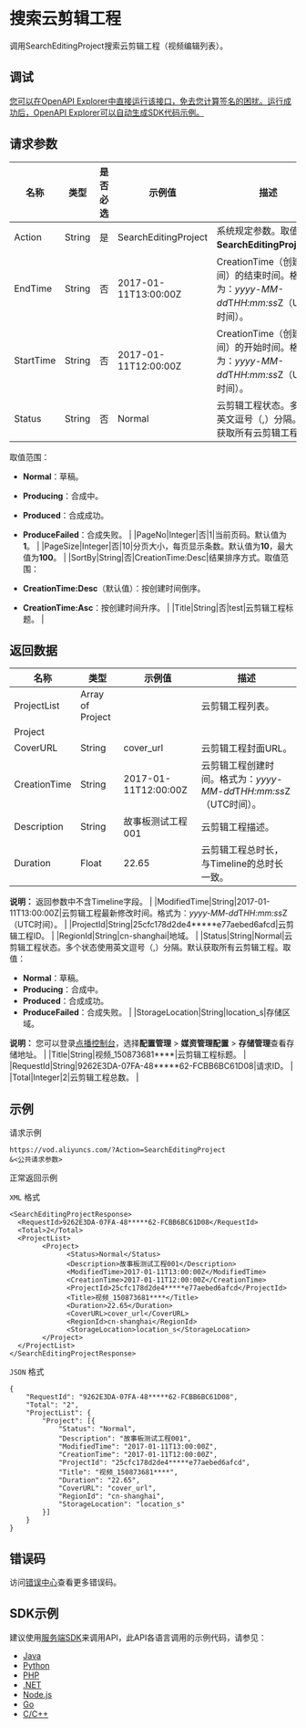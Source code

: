# 搜索云剪辑工程

调用SearchEditingProject搜索云剪辑工程（视频编辑列表）。

## 调试

[您可以在OpenAPI Explorer中直接运行该接口，免去您计算签名的困扰。运行成功后，OpenAPI Explorer可以自动生成SDK代码示例。](https://api.aliyun.com/#product=vod&api=SearchEditingProject&type=RPC&version=2017-03-21)

## 请求参数

|名称|类型|是否必选|示例值|描述|
|--|--|----|---|--|
|Action|String|是|SearchEditingProject|系统规定参数。取值：**SearchEditingProject**。 |
|EndTime|String|否|2017-01-11T13:00:00Z|CreationTime（创建时间）的结束时间。格式为：*yyyy-MM-dd*T*HH:mm:ss*Z（UTC时间）。 |
|StartTime|String|否|2017-01-11T12:00:00Z|CreationTime（创建时间）的开始时间。格式为：*yyyy-MM-dd*T*HH:mm:ss*Z（UTC时间）。 |
|Status|String|否|Normal|云剪辑工程状态。多个用英文逗号（,）分隔。默认获取所有云剪辑工程。

 取值范围：

 -   **Normal**：草稿。
-   **Producing**：合成中。
-   **Produced**：合成成功。
-   **ProduceFailed**：合成失败。 |
|PageNo|Integer|否|1|当前页码。默认值为**1**。 |
|PageSize|Integer|否|10|分页大小，每页显示条数。默认值为**10**，最大值为**100**。 |
|SortBy|String|否|CreationTime:Desc|结果排序方式。取值范围：

 -   **CreationTime:Desc**（默认值）：按创建时间倒序。
-   **CreationTime:Asc**：按创建时间升序。 |
|Title|String|否|test|云剪辑工程标题。 |

## 返回数据

|名称|类型|示例值|描述|
|--|--|---|--|
|ProjectList|Array of Project| |云剪辑工程列表。 |
|Project| | | |
|CoverURL|String|cover\_url|云剪辑工程封面URL。 |
|CreationTime|String|2017-01-11T12:00:00Z|云剪辑工程创建时间。格式为：*yyyy-MM-dd*T*HH:mm:ss*Z（UTC时间）。 |
|Description|String|故事板测试工程001|云剪辑工程描述。 |
|Duration|Float|22.65|云剪辑工程总时长，与Timeline的总时长一致。

 **说明：** 返回参数中不含Timeline字段。 |
|ModifiedTime|String|2017-01-11T13:00:00Z|云剪辑工程最新修改时间。格式为：*yyyy-MM-dd*T*HH:mm:ss*Z（UTC时间）。 |
|ProjectId|String|25cfc178d2de4\*\*\*\*\*e77aebed6afcd|云剪辑工程ID。 |
|RegionId|String|cn-shanghai|地域。 |
|Status|String|Normal|云剪辑工程状态。多个状态使用英文逗号（,）分隔。默认获取所有云剪辑工程。取值：

 -   **Normal**：草稿。
-   **Producing**：合成中。
-   **Produced**：合成成功。
-   **ProduceFailed**：合成失败。 |
|StorageLocation|String|location\_s|存储区域。

 **说明：** 您可以登录[点播控制台](https://vod.console.aliyun.com/?spm=a2c4g.11186623.2.15.6948257eaZ4m54#/vod/settings/censored)，选择**配置管理** \> **媒资管理配置** \> **存储管理**查看存储地址。 |
|Title|String|视频\_150873681\*\*\*\*|云剪辑工程标题。 |
|RequestId|String|9262E3DA-07FA-48\*\*\*\*\*62-FCBB6BC61D08|请求ID。 |
|Total|Integer|2|云剪辑工程总数。 |

## 示例

请求示例

```
https://vod.aliyuncs.com/?Action=SearchEditingProject
&<公共请求参数>
```

正常返回示例

`XML` 格式

```
<SearchEditingProjectResponse>
  <RequestId>9262E3DA-07FA-48*****62-FCBB6BC61D08</RequestId>
  <Total>2</Total>
  <ProjectList>
        <Project>
              <Status>Normal</Status>
              <Description>故事板测试工程001</Description>
              <ModifiedTime>2017-01-11T13:00:00Z</ModifiedTime>
              <CreationTime>2017-01-11T12:00:00Z</CreationTime>
              <ProjectId>25cfc178d2de4*****e77aebed6afcd</ProjectId>
              <Title>视频_150873681****</Title>
              <Duration>22.65</Duration>
              <CoverURL>cover_url</CoverURL>
              <RegionId>cn-shanghai</RegionId>
              <StorageLocation>location_s</StorageLocation>
        </Project>
  </ProjectList>
</SearchEditingProjectResponse>
```

`JSON` 格式

```
{
	"RequestId": "9262E3DA-07FA-48*****62-FCBB6BC61D08",
	"Total": "2",
	"ProjectList": {
		"Project": [{
			"Status": "Normal",
			"Description": "故事板测试工程001",
			"ModifiedTime": "2017-01-11T13:00:00Z",
			"CreationTime": "2017-01-11T12:00:00Z",
			"ProjectId": "25cfc178d2de4*****e77aebed6afcd",
			"Title": "视频_150873681****",
			"Duration": "22.65",
			"CoverURL": "cover_url",
			"RegionId": "cn-shanghai",
			"StorageLocation": "location_s"
		}]
	}
}
```

## 错误码

访问[错误中心](https://error-center.alibabacloud.com/status/product/vod)查看更多错误码。

## SDK示例

建议使用[服务端SDK](~~101789~~)来调用API，此API各语言调用的示例代码，请参见：

-   [Java](~~61063~~)
-   [Python](~~61054~~)
-   [PHP](~~61069~~)
-   [.NET](~~84750~~)
-   [Node.js](~~101396~~)
-   [Go](~~101411~~)
-   [C/C++](~~101261~~)

